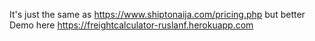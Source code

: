 It's just the same as https://www.shiptonaija.com/pricing.php but better
Demo here https://freightcalculator-ruslanf.herokuapp.com
